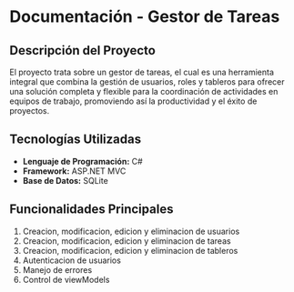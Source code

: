 # Documentación - Gestor de Tareas

## Descripción del Proyecto

El proyecto trata sobre un gestor de tareas, el cual es una herramienta integral que combina la gestión de usuarios, roles y tableros para ofrecer una solución completa y flexible para la coordinación de actividades en equipos de trabajo, promoviendo así la productividad y el éxito de proyectos.

## Tecnologías Utilizadas

- **Lenguaje de Programación:** C#
- **Framework:** ASP.NET MVC
- **Base de Datos:** SQLite

## Funcionalidades Principales

1. Creacion, modificacion, edicion y eliminacion de usuarios
2. Creacion, modificacion, edicion y eliminacion de tareas
3. Creacion, modificacion, edicion y eliminacion de tableros
4. Autenticacion de usuarios
5. Manejo de errores
6. Control de viewModels

